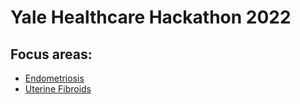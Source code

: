# Yale Healthcare Hackathon 2022

## Focus areas:
- [Endometriosis](https://www.mayoclinic.org/diseases-conditions/endometriosis/symptoms-causes/syc-20354656)
- [Uterine Fibroids](https://www.mayoclinic.org/diseases-conditions/uterine-fibroids/symptoms-causes/syc-20354288)
